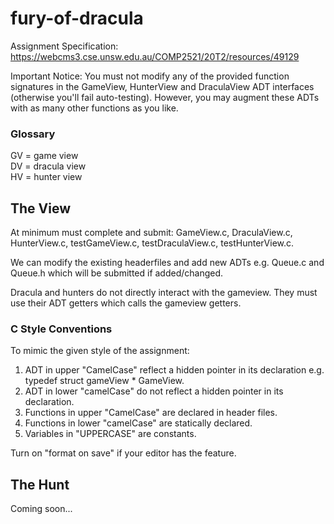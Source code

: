 # fury-of-dracula

Assignment Specification: https://webcms3.cse.unsw.edu.au/COMP2521/20T2/resources/49129

Important Notice: You must not modify any of the provided function signatures in the GameView, HunterView and DraculaView ADT interfaces (otherwise you'll fail auto-testing). However, you may augment these ADTs with as many other functions as you like.

### Glossary
GV = game view\
DV = dracula view\
HV = hunter view

## The View

At minimum must complete and submit: GameView.c, DraculaView.c, HunterView.c, testGameView.c, testDraculaView.c, testHunterView.c.

We can modify the existing headerfiles and add new ADTs e.g. Queue.c and Queue.h which will be submitted if added/changed.

Dracula and hunters do not directly interact with the gameview. They must use their ADT getters which calls the gameview getters.

### C Style Conventions

To mimic the given style of the assignment:
1. ADT in upper "CamelCase" reflect a hidden pointer in its declaration e.g. typedef struct gameView * GameView.
2. ADT in lower "camelCase" do not reflect a hidden pointer in its declaration.
3. Functions in upper "CamelCase" are declared in header files.
4. Functions in lower "camelCase" are statically declared.
5. Variables in "UPPERCASE" are constants.

Turn on "format on save" if your editor has the feature.

## The Hunt

Coming soon...
